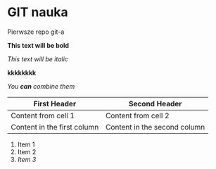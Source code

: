 # GIT nauka

Pierwsze repo git-a

**This text will be bold**

*This text will be italic*

**kkkkkkkk**

_You **can** combine them_

First Header | Second Header
------------ | -------------
Content from cell 1 | Content from cell 2
Content in the first column | Content in the second column

1. Item 1
1. Item 2
1. *Item 3*
